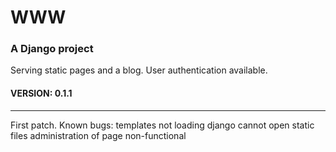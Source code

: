 WWW
======
### A Django project
Serving static pages and a blog. User authentication available.

#### VERSION: 0.1.1
------
First patch.
Known bugs:
    templates not loading
    django cannot open static files 
    administration of page non-functional 